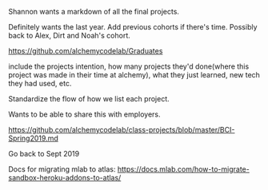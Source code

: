 Shannon wants a markdown of all the final projects.

Definitely wants the last year.  Add previous cohorts if there's time.  Possibly back to Alex, Dirt and Noah's cohort.

https://github.com/alchemycodelab/Graduates

include the projects intention, how many projects they'd done(where this project was made in their time at alchemy), what they just learned, new tech they had used, etc.


Standardize the flow of how we list each project.

Wants to be able to share this with employers.

https://github.com/alchemycodelab/class-projects/blob/master/BCI-Spring2019.md

Go back to Sept 2019

Docs for migrating mlab to atlas: https://docs.mlab.com/how-to-migrate-sandbox-heroku-addons-to-atlas/
